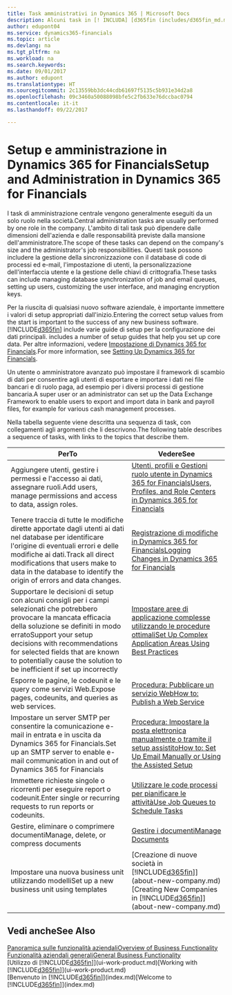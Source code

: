```yaml
---
title: Task amministrativi in Dynamics 365 | Microsoft Docs
description: Alcuni task in [! INCLUDA] [d365fin (includes/d365fin_md.md)] richiedono un setup e un'amministrazione centrale. In questa sezione, viene fornita una descrizione di tali task e informazioni su come utilizzarli.
author: edupont04
ms.service: dynamics365-financials
ms.topic: article
ms.devlang: na
ms.tgt_pltfrm: na
ms.workload: na
ms.search.keywords: 
ms.date: 09/01/2017
ms.author: edupont
ms.translationtype: HT
ms.sourcegitcommit: 2c13559bb3dc44cdb61697f5135c5b931e34d2a8
ms.openlocfilehash: 09c3460a50088098bfe5c2fb633e76dccbac0794
ms.contentlocale: it-it
ms.lasthandoff: 09/22/2017

---
```

# <a name="setup-and-administration-in-dynamics-365-for-financials"></a><span data-ttu-id="a9100-104">Setup e amministrazione in Dynamics 365 for Financials</span><span class="sxs-lookup"><span data-stu-id="a9100-104">Setup and Administration in Dynamics 365 for Financials</span></span>
<span data-ttu-id="a9100-105">I task di amministrazione centrale vengono generalmente eseguiti da un solo ruolo nella società.</span><span class="sxs-lookup"><span data-stu-id="a9100-105">Central administration tasks are usually performed by one role in the company.</span></span> <span data-ttu-id="a9100-106">L'ambito di tali task può dipendere dalle dimensioni dell'azienda e dalle responsabilità previste dalla mansione dell'amministratore.</span><span class="sxs-lookup"><span data-stu-id="a9100-106">The scope of these tasks can depend on the company's size and the administrator's job responsibilities.</span></span> <span data-ttu-id="a9100-107">Questi task possono includere la gestione della sincronizzazione con il database di code di processi ed e-mail, l'impostazione di utenti, la personalizzazione dell'interfaccia utente e la gestione delle chiavi di crittografia.</span><span class="sxs-lookup"><span data-stu-id="a9100-107">These tasks can include managing database synchronization of job and email queues, setting up users, customizing the user interface, and managing encryption keys.</span></span>  

<span data-ttu-id="a9100-108">Per la riuscita di qualsiasi nuovo software aziendale, è importante immettere i valori di setup appropriati dall'inizio.</span><span class="sxs-lookup"><span data-stu-id="a9100-108">Entering the correct setup values from the start is important to the success of any new business software.</span></span> [!INCLUDE[d365fin](includes/d365fin_md.md)]<span data-ttu-id="a9100-109"> include varie guide di setup per la configurazione dei dati principali.</span><span class="sxs-lookup"><span data-stu-id="a9100-109"> includes a number of setup guides that help you set up core data.</span></span> <span data-ttu-id="a9100-110">Per altre informazioni, vedere [Impostazione di Dynamics 365 for Financials](setup.md).</span><span class="sxs-lookup"><span data-stu-id="a9100-110">For more information, see [Setting Up Dynamics 365 for Financials](setup.md).</span></span>

<!--Whether you use [!INCLUDE[rim](../../includes/rim_md.md)] to implement setup values or you manually enter them in the new company, you can support your setup decisions with some general recommendations for selected setup fields that are known to potentially cause the solution to be inefficient if defined incorrectly.-->  

<span data-ttu-id="a9100-111">Un utente o amministratore avanzato può impostare il framework di scambio di dati per consentire agli utenti di esportare e importare i dati nei file bancari e di ruolo paga, ad esempio per i diversi processi di gestione bancaria.</span><span class="sxs-lookup"><span data-stu-id="a9100-111">A super user or an administrator can set up the Data Exchange Framework to enable users to export and import data in bank and payroll files, for example for various cash management processes.</span></span>  

<span data-ttu-id="a9100-112">Nella tabella seguente viene descritta una sequenza di task, con collegamenti agli argomenti che li descrivono.</span><span class="sxs-lookup"><span data-stu-id="a9100-112">The following table describes a sequence of tasks, with links to the topics that describe them.</span></span>   

|<span data-ttu-id="a9100-113">**Per**</span><span class="sxs-lookup"><span data-stu-id="a9100-113">**To**</span></span>|<span data-ttu-id="a9100-114">**Vedere**</span><span class="sxs-lookup"><span data-stu-id="a9100-114">**See**</span></span>|  
|------------|-------------|  
|<span data-ttu-id="a9100-115">Aggiungere utenti, gestire i permessi e l'accesso ai dati, assegnare ruoli.</span><span class="sxs-lookup"><span data-stu-id="a9100-115">Add users, manage permissions and access to data, assign roles.</span></span>|[<span data-ttu-id="a9100-116">Utenti, profili e Gestioni ruolo utente in Dynamics 365 for Financials</span><span class="sxs-lookup"><span data-stu-id="a9100-116">Users, Profiles, and Role Centers in Dynamics 365 for Financials</span></span>](admin-users-profiles-roles.md)|  
|<span data-ttu-id="a9100-117">Tenere traccia di tutte le modifiche dirette apportate dagli utenti ai dati nel database per identificare l'origine di eventuali errori e delle modifiche ai dati.</span><span class="sxs-lookup"><span data-stu-id="a9100-117">Track all direct modifications that users make to data in the database to identify the origin of errors and data changes.</span></span>|[<span data-ttu-id="a9100-118">Registrazione di modifiche in Dynamics 365 for Financials</span><span class="sxs-lookup"><span data-stu-id="a9100-118">Logging Changes in Dynamics 365 for Financials</span></span>](across-log-changes.md)|  
|<span data-ttu-id="a9100-119">Supportare le decisioni di setup con alcuni consigli per i campi selezionati che potrebbero provocare la mancata efficacia della soluzione se definiti in modo errato</span><span class="sxs-lookup"><span data-stu-id="a9100-119">Support your setup decisions with recommendations for selected fields that are known to potentially cause the solution to be inefficient if set up incorrectly</span></span>|[<span data-ttu-id="a9100-120">Impostare aree di applicazione complesse utilizzando le procedure ottimali</span><span class="sxs-lookup"><span data-stu-id="a9100-120">Set Up Complex Application Areas Using Best Practices</span></span>](set-up-complex-application-areas-using-best-practices.md)|  
|<span data-ttu-id="a9100-121">Esporre le pagine, le codeunit e le query come servizi Web.</span><span class="sxs-lookup"><span data-stu-id="a9100-121">Expose pages, codeunits, and queries as web services.</span></span>|[<span data-ttu-id="a9100-122">Procedura: Pubblicare un servizio Web</span><span class="sxs-lookup"><span data-stu-id="a9100-122">How to: Publish a Web Service</span></span>](across-how-publish-web-service.md)|  
|<span data-ttu-id="a9100-123">Impostare un server SMTP per consentire la comunicazione e-mail in entrata e in uscita da Dynamics 365 for Financials.</span><span class="sxs-lookup"><span data-stu-id="a9100-123">Set up an SMTP server to enable e-mail communication in and out of Dynamics 365 for Financials</span></span>| [<span data-ttu-id="a9100-124">Procedura: Impostare la posta elettronica manualmente o tramite il setup assistito</span><span class="sxs-lookup"><span data-stu-id="a9100-124">How to: Set Up Email Manually or Using the Assisted Setup</span></span>](madeira-how-setup-email.md)|  
|<span data-ttu-id="a9100-125">Immettere richieste singole o ricorrenti per eseguire report o codeunit.</span><span class="sxs-lookup"><span data-stu-id="a9100-125">Enter single or recurring requests to run reports or codeunits.</span></span>|[<span data-ttu-id="a9100-126">Utilizzare le code processi per pianificare le attività</span><span class="sxs-lookup"><span data-stu-id="a9100-126">Use Job Queues to Schedule Tasks</span></span>](admin-job-queues-schedule-tasks.md)|  
|<span data-ttu-id="a9100-127">Gestire, eliminare o comprimere documenti</span><span class="sxs-lookup"><span data-stu-id="a9100-127">Manage, delete, or compress documents</span></span>|[<span data-ttu-id="a9100-128">Gestire i documenti</span><span class="sxs-lookup"><span data-stu-id="a9100-128">Manage Documents</span></span>](admin-manage-documents.md)|  
|<span data-ttu-id="a9100-129">Impostare una nuova business unit utilizzando modelli</span><span class="sxs-lookup"><span data-stu-id="a9100-129">Set up a new business unit using templates</span></span>|<span data-ttu-id="a9100-130">[Creazione di nuove società in [!INCLUDE[d365fin](includes/d365fin_md.md)]](about-new-company.md)</span><span class="sxs-lookup"><span data-stu-id="a9100-130">[Creating New Companies in [!INCLUDE[d365fin](includes/d365fin_md.md)]](about-new-company.md)</span></span>|  

## <a name="see-also"></a><span data-ttu-id="a9100-131">Vedi anche</span><span class="sxs-lookup"><span data-stu-id="a9100-131">See Also</span></span>
[<span data-ttu-id="a9100-132">Panoramica sulle funzionalità aziendali</span><span class="sxs-lookup"><span data-stu-id="a9100-132">Overview of Business Functionality</span></span>](madeira-business-functionality.md)  
[<span data-ttu-id="a9100-133">Funzionalità aziendali generali</span><span class="sxs-lookup"><span data-stu-id="a9100-133">General Business Functionality</span></span>](ui-across-business-areas.md)  
<span data-ttu-id="a9100-134">[Utilizzo di [!INCLUDE[d365fin](includes/d365fin_md.md)]](ui-work-product.md)</span><span class="sxs-lookup"><span data-stu-id="a9100-134">[Working with [!INCLUDE[d365fin](includes/d365fin_md.md)]](ui-work-product.md)</span></span>  
<span data-ttu-id="a9100-135">[Benvenuto in [!INCLUDE[d365fin](includes/d365fin_md.md)]](index.md)</span><span class="sxs-lookup"><span data-stu-id="a9100-135">[Welcome to [!INCLUDE[d365fin](includes/d365fin_md.md)]](index.md)</span></span>  

